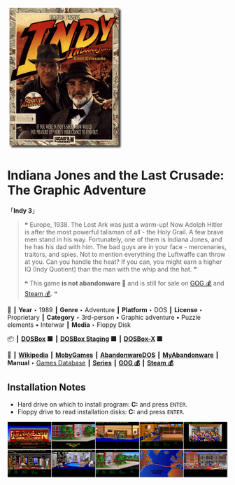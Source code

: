 ![](Thumbnail.png "application-thumbnail")

# Indiana Jones and the Last Crusade: The Graphic Adventure

「**Indy 3**」

> ❝ Europe, 1938. The Lost Ark was just a warm-up! Now Adolph Hitler is after the most powerful talisman of all - the Holy Grail. A few brave men stand in his way. Fortunately, one of them is Indiana Jones, and he has his dad with him. The bad guys are in your face - mercenaries, traitors, and spies. Not to mention everything the Luftwaffe can throw at you. Can you handle the heat? If you can, you might earn a higher IQ (Indy Quotient) than the man with the whip and the hat. ❞
>
> ❝ This game **is not abandonware 🚫** and is still for sale on [GOG 💰](https://gog.com/en/game/indiana_jones_and_the_last_crusade) and [Steam 💰](https://store.steampowered.com/app/32310/Indiana_Jones_and_the_Last_Crusade/). ❞
>

📌 ┃ **Year** ‣ 1989 ┃ **Genre** ‣ Adventure ┃ **Platform** ‣ DOS ┃ **License** ‣ Proprietary ┃ **Category** ‣ 3rd-person • Graphic adventure • Puzzle elements • Interwar ┃ **Media** ‣ Floppy Disk 

📦 ┃ **[DOSBox](https://www.dosbox.com/) 🟩** ┃ **[DOSBox Staging](https://dosbox-staging.github.io/) 🟩** ┃ **[DOSBox-X](https://dosbox-x.com/) 🟩** 

📎 ┃ **[Wikipedia](https://en.wikipedia.org/wiki/Indiana_Jones_and_the_Last_Crusade:_The_Graphic_Adventure)** ┃ **[MobyGames](https://www.mobygames.com/game/534/indiana-jones-and-the-last-crusade-the-graphic-adventure/)** ┃ **[AbandonwareDOS](https://www.abandonwaredos.com/abandonware-game.php?abandonware=Indiana+Jones+and+the+Last+Crusade&gid=1295)** ┃ **[MyAbandonware](https://www.myabandonware.com/game/indiana-jones-and-the-last-crusade-the-graphic-adventure-1ba)** ┃ **Manual** ‣ [Games Database](https://www.gamesdatabase.org/game/microsoft-dos/indiana-jones-and-the-last-crusade) ┃ **[Series](https://en.wikipedia.org/wiki/Indiana_Jones#Video_games)** ┃ **[GOG 💰](https://gog.com/en/game/indiana_jones_and_the_last_crusade)** ┃ **[Steam 💰](https://store.steampowered.com/app/32310/Indiana_Jones_and_the_Last_Crusade/)** 

## Installation Notes
- Hard drive on which to install program: **C:** and press `ENTER`.
- Floppy drive to read installation disks: **C:** and press `ENTER`.

![](Montage.png "Indiana Jones and the Last Crusade: The Graphic Adventure")

